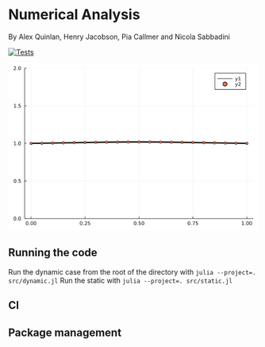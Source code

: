 # Numerical Analysis

By Alex Quinlan, Henry Jacobson, Pia Callmer and Nicola Sabbadini

[![Tests](https://github.com/alexQueue/NumericalAnalysis/actions/workflows/test.yml/badge.svg?branch=main)](https://github.com/alexQueue/NumericalAnalysis/actions/workflows/test.yml)

![Latest beam animation](/img/beam_animation.gif)

## Running the code
Run the dynamic case from the root of the directory with `julia --project=. src/dynamic.jl`
Run the static with `julia --project=. src/static.jl`

## CI

## Package management
